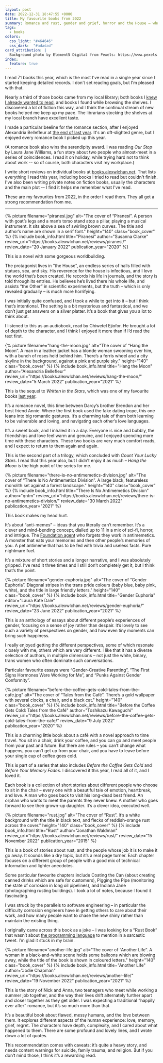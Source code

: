 ```yaml
---
layout: post
date: 2022-12-31 18:47:55 +0000
title: My favourite books from 2022
summary: Romance and rust, gender and grief, horror and the House – what I enjoyed reading this year.
tags:
  - books
colors:
  css_light: "#464646"
  css_dark:  "#adadad"
card_attribution: |
  Background photo by Element5 Digital from Pexels: https://www.pexels.com/photo/assorted-books-on-book-shelves-1370295/
index:
  feature: true
---
```


I read 71 books this year, which is the most I've read in a single year since I started keeping detailed records.
I don't set reading goals, but I'm pleased with that.

Nearly a third of those books came from my local library; both books I [knew I already wanted to read][library_lookup], and books I found while browsing the shelves.
I discovered a lot of fiction this way, and I think the continual stream of new books helped me keep up my pace.
The librarians stocking the shelves at my local branch have excellent taste.

I made a particular beeline for the romance section, after I enjoyed Alexandria Bellefleur at [the end of last year][2021].
It's an oft-slighted genre, but I enjoyed every romance book I picked up this year.

(A romance book also wins the serendipity award.
I was reading *Our Stop* by Laura Jane Williams, a fun story about two people who almost-meet in a series of coincidences.
I read it on holiday, while trying hard not to think about work -- so of course, both characters visit my workplace.)

I write short reviews on individual books at [books.alexwlchan.net][books].
That lists everything I read this year, including books I tried to read but couldn't finish.
I've also been writing private notes on fiction books, usually the characters and the main plot -- I find it helps me remember what I've read.

These are my favourites from 2022, in the order I read them.
They all get a strong recommendation from me.

[library_lookup]: /2022/library-lookup/
[2021]: /2021/2021-in-reading/
[books]: https://books.alexwlchan.net/

<style type="x-text/scss">
  @import "posts/_end_of_year_books.scss";

  #piranesi      { @include book_styles(#916540); }
  #hang_the_moon { @include book_styles(#965792); }
  #antimemetics  { @include book_styles(#dd4366); }
  #euphoria      { @include book_styles(#01a0e4); }
  #coffee        { @include book_styles(#86654b); }
  #rust          { @include book_styles(#86361f); }
  #another_life  { @include book_styles(#464349); }
  
  @media screen and (prefers-color-scheme: dark) {
    #piranesi      { @include book_styles(#b6723a); }
    #hang_the_moon { @include book_styles(#d97d99); }
    #antimemetics  { @include book_styles(#fa6360); }
    #euphoria      { @include book_styles(#01a0e4); }
    #coffee        { @include book_styles(#ebc067); }
    #rust          { @include book_styles(#b4805f); }
    #another_life  { @include book_styles(#b3b3b3); }
  }
</style>

---

<div class="book_review" id="piranesi">
  {%
    picture
    filename="piranesi.jpg"
    alt="The cover of “Piranesi”. A person with goat’s legs and a man’s torso stand atop a pillar, playing a musical instrument. It sits above a sea of swirling brown curves. The title and author’s name are shown in a serif font."
    height="140"
    class="book_cover"
  %}
  {%
    include book_info.html
    title="Piranesi"
    author="Susanna Clarke"
    review_url="https://books.alexwlchan.net/reviews/piranesi/"
    review_date="20 January 2022"
    publication_year="2020"
  %}
</div>

This is a novel with some gorgeous worldbuilding.

The protagonist lives in “the House”, an endless series of halls filled with statues, sea, and sky.
His reverence for the house is infectious, and I love the world that’s been created.
He records his life in journals, and the story is told through its entries.
He believes he’s lived there his whole life, and assists “the Other” in scientific experiments, but the truth – which is only revealed gradually – is much more horrifying.

I was initially quite confused, and I took a while to get into it – but I think that’s intentional.
The setting is a bit mysterious and fantastical, and we don’t just get answers on a silver platter.
It’s a book that gives you a lot to think about.

I listened to this as an audiobook, read by Chiwetel Ejiofor.
He brought a lot of depth to the character, and I think I enjoyed it more than if I’d read the text first.

<div class="book_review" id="hang_the_moon">
  {%
    picture
    filename="hang-the-moon.jpg"
    alt="The cover of “Hang the Moon”. A man in a leather jacket has a blonde woman swooning over him, with a bunch of roses held behind him. There’s a ferris wheel and a city skyline in the background, against a pink and purple sky."
    height="140"
    class="book_cover"
  %}
  {%
    include book_info.html
    title="Hang the Moon"
    author="Alexandria Bellefleur"
    review_url="https://books.alexwlchan.net/reviews/hang-the-moon/"
    review_date="5 March 2022"
    publication_year="2021"
  %}
</div>

This is the sequel to *Written in the Stars*, which was one of my favourite books <a href="/2021/2021-in-reading/#alexandria_bellefleur">last year</a>.

It’s a romance novel, this time between Darcy’s brother Brendon and her best friend Annie.
Where the first book used the fake dating trope, this one leans into big romantic gestures.
It’s a charming tale of them both learning to be vulnerable and loving, and navigating each other’s love languages.

It’s a sweet book, and I inhaled it in a day.
Everyone is nice and bubbly, the friendships and love feel warm and genuine, and I enjoyed spending more time with these characters.
These two books are very much comfort reads, and I expect to return to them again and again.

This is the second part of a trilogy, which concluded with *Count Your Lucky Stars*.
I read that this year also, but I didn’t enjoy it as much – *Hang the Moon* is the high point of the series for me.

<div class="book_review" id="antimemetics">
  {%
    picture
    filename="there-is-no-antimemetics-division.jpg"
    alt="The cover of “There Is No Antimemetics Division”. A large black, featureless monolith set against a forest landscape."
    height="140"
    class="book_cover"
  %}
  {%
    include book_info.html
    title="There Is No Antimemetics Division"
    author="qntm"
    review_url="https://books.alexwlchan.net/reviews/there-is-no-antimemetics-division/"
    review_date="30 March 2022"
    publication_year="2021"
  %}
</div>

This book makes my head hurt.

It’s about “anti-memes” – ideas that you literally can’t remember.
It’s a clever and mind-bending concept, dialled up to 11 in a mix of sci-fi, horror, and intrigue.
The <a href="https://en.wikipedia.org/wiki/SCP_Foundation">Foundation agent</a> who forgets they work in antimemetics.
A monster that eats your memories and then other people’s memories of you.
A pet antimeme that has to be fed with trivia and useless facts.
Pure nightmare fuel.

It’s a mixture of short stories and a longer narrative, and I was absolutely gripped.
I’ve read it three times and I still don’t completely get it, but I think that’s the point.

<div class="book_review" id="euphoria">
  {%
    picture
    filename="gender-euphoria.jpg"
    alt="The cover of “Gender Euphoria”. Diagonal stripes in the trans pride colours (baby blue, baby pink, white), and the title in large friendly letters."
    height="140"
    class="book_cover"
  %}
  {%
    include book_info.html
    title="Gender Euphoria"
    editor="Laura Kate Dale"
    review_url="https://books.alexwlchan.net/reviews/gender-euphoria/"
    review_date="23 June 2022"
    publication_year="2021"
  %}
</div>

This is an anthology of essays about different people’s experiences of gender, focusing on a sense of joy rather than despair.
It’s lovely to see such a variety of perspectives on gender, and how even tiny moments can bring such happiness.

I really enjoyed getting the different perspectives, some of which resonate closely with me, others which are very different.
I like that it has a diverse selection of authors, in multiple dimensions – not just the white, binary, trans women who often dominate such conversations.

Particular favourite essays were “Gender-Creative Parenting”, “The First Signs Hormones Were Working for Me”, and “Punks Against Gender Conformity”.

<div class="book_review" id="coffee">
  {%
    picture
    filename="before-the-coffee-gets-cold-tales-from-the-cafe.jpg"
    alt="The cover of “Tales from the Café”. There’s a gold wallpaper with several clocks, a chair, and a black cat."
    height="140"
    class="book_cover"
  %}
  {%
    include book_info.html
    title="Before the Coffee Gets Cold: Tales from the Café"
    author="Toshikazu Kawaguchi" review_url="https://books.alexwlchan.net/reviews/before-the-coffee-gets-cold-tales-from-the-cafe/"
    review_date="9 July 2022"
    publication_year="2020"
  %}
</div>

This is a charming little book about a café with a novel approach to time travel.
You sit in a chair, drink your coffee, and you can go and meet people from your past and future.
But there are rules – you can’t change what happens, you can’t get up from your chair, and you have to leave before your single cup of coffee goes cold.

This is part of a series that also includes *Before the Coffee Gets Cold* and *Before Your Memory Fades*.
I discovered it this year, I read all of it, and I loved it.

Each book is a collection of short stories about different people who choose to sit in the chair – every one with a beautiful tale of emotion, heartbreak, and love.
A man who goes back to visit his long-dead best friend.
An orphan who wants to meet the parents they never knew.
A mother who goes forward to see their grown-up daughter.
It’s a clever idea, executed well.

<div class="book_review" id="rust">
  {%
    picture
    filename="rust.jpg"
    alt="The cover of “Rust”. It’s a white background with the title in black text, and flecks of reddish-orange rust across the cover."
    height="140"
    class="book_cover"
  %}
  {%
    include book_info.html
    title="Rust"
    author="Jonathan Waldman" review_url="https://books.alexwlchan.net/reviews/rust/"
    review_date="15 November 2022"
    publication_year="2015"
  %}
</div>

This is a book of stories about rust, and the people whose job it is to make it go away.
It sounds like a dry topic, but it’s a real page turner.
Each chapter focuses on a different group of people with a good mix of technical information and lighter anecdotes.

Some particular favourite chapters include Coating the Can (about creating canned drinks which are safe for customers), Pigging the Pipe (monitoring the state of corrosion in long oil pipelines), and Indiana Jane (photographing rusting buildings).
I took a lot of notes, because I found it fascinating.

I was struck by the parallels to software engineering – in particular the difficulty corrosion engineers have in getting others to care about their work, and how many people want to chase the new shiny rather than maintain the existing thing.

I originally came across this book as a joke – I was looking for a “Rust Book” that wasn’t about <a href="https://doc.rust-lang.org/book/">the programming language</a> to mention in a sarcastic tweet.
I’m glad it stuck in my brain.

<div class="book_review" id="another_life">
  {%
    picture
    filename="another-life.jpg"
    alt="The cover of “Another Life”. A woman in a black-and-white scene holds some balloons which are blowing away, while the title of the book is shown in coloured letters."
    height="140"
    class="book_cover"
  %}
  {%
    include book_info.html
    title="Another Life"
    author="Jodie Chapman"
    review_url="https://books.alexwlchan.net/reviews/another-life/"
    review_date="19 November 2022"
    publication_year="2021"
  %}
</div>

This is the story of Nick and Anna, two teenagers who meet while working a summer job together, and the way their lives drift alternately further apart and closer together as they get older.
I was expecting a traditional “happily ever after” romance, but it’s so much more than that.

It’s a beautiful book about flawed, messy humans, and the love between them.
It explores different aspects of the human experience: love, memory, grief, regret.
The characters have depth, complexity, and I cared about what happened to them.
There are some profound and lovely lines, and I wrote down a lot of quotes.

This recommendation comes with caveats: it’s quite a heavy story, and needs content warnings for suicide, family trauma, and religion.
But if you don’t mind those, I think it’s a rewarding read.
